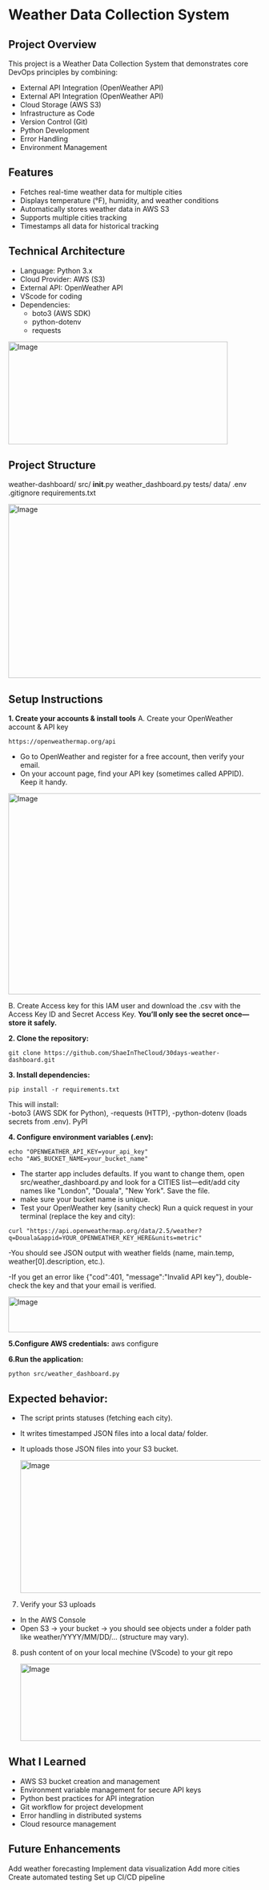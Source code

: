 # Weather Data Collection System

## Project Overview
This project is a Weather Data Collection System that demonstrates core DevOps principles by combining:

- External API Integration (OpenWeather API)
- External API Integration (OpenWeather API)
- Cloud Storage (AWS S3)
- Infrastructure as Code
- Version Control (Git)
- Python Development
- Error Handling
- Environment Management

## Features
- Fetches real-time weather data for multiple cities
- Displays temperature (°F), humidity, and weather conditions
- Automatically stores weather data in AWS S3
- Supports multiple cities tracking
- Timestamps all data for historical tracking

## Technical Architecture
- Language: Python 3.x
- Cloud Provider: AWS (S3)
- External API: OpenWeather API
- VScode for coding
- Dependencies:
   - boto3 (AWS SDK)
   - python-dotenv
   - requests

 <img width="438" height="205" alt="Image" src="https://github.com/user-attachments/assets/556eb1c4-75e4-4376-b241-367292fb62db" />

 ## Project Structure
weather-dashboard/
  src/
    __init__.py
    weather_dashboard.py
  tests/
  data/
  .env
  .gitignore
  requirements.txt
  

<img width="934" height="347" alt="Image" src="https://github.com/user-attachments/assets/f9e966b4-878e-4f99-8de9-fac3667e8b6b" />

  
## Setup Instructions
**1. Create your accounts & install tools**
A. Create your OpenWeather account & API key
```
https://openweathermap.org/api
```
- Go to OpenWeather and register for a free account, then verify your email.
- On your account page, find your API key (sometimes called APPID). Keep it handy.

<img width="905" height="401" alt="Image" src="https://github.com/user-attachments/assets/06233bae-2e4e-4f15-b1f5-5be27dfd7e6d" />


B. Create Access key for this IAM user and download the .csv with the Access Key ID and Secret Access Key.
   **You’ll only see the secret once—store it safely.**
   
**2. Clone the repository:**
```
git clone https://github.com/ShaeInTheCloud/30days-weather-dashboard.git
``` 
**3. Install dependencies:**
   ```
   pip install -r requirements.txt
   ```
   This will install:   
    -boto3 (AWS SDK for Python),
     -requests (HTTP),
      -python-dotenv (loads secrets from .env). PyPI
   
**4. Configure environment variables (.env):**
   ```
   echo "OPENWEATHER_API_KEY=your_api_key"
   echo "AWS_BUCKET_NAME=your_bucket_name"
   ```
   - The starter app includes defaults. If you want to change them, open src/weather_dashboard.py and look for a CITIES list—edit/add city names like "London", "Douala", "New York". Save the file.
   - make sure your bucket name is unique.
   -  Test your OpenWeather key (sanity check)
Run a quick request in your terminal (replace the key and city):
  ```
 curl "https://api.openweathermap.org/data/2.5/weather?q=Douala&appid=YOUR_OPENWEATHER_KEY_HERE&units=metric"
  ```
-You should see JSON output with weather fields (name, main.temp, weather[0].description, etc.).

-If you get an error like {"cod":401, "message":"Invalid API key"}, double-check the key and that your email is verified.

<img width="744" height="71" alt="Image" src="https://github.com/user-attachments/assets/711e2943-b253-44d5-b420-32e03bab5680" />


**5.Configure AWS credentials:**
aws configure

**6.Run the application:**
```  
python src/weather_dashboard.py
```

## Expected behavior:

- The script prints statuses (fetching each city).
- It writes timestamped JSON files into a local data/ folder.
- It uploads those JSON files into your S3 bucket.

  <img width="572" height="265" alt="Image" src="https://github.com/user-attachments/assets/1fc87916-045b-4b0b-b41f-05b4302788aa" />

7. Verify your S3 uploads
- In the AWS Console
- Open S3 → your bucket → you should see objects under a folder path like weather/YYYY/MM/DD/… (structure may vary).

8. push content of on your local mechine (VScode) to your git repo
   
   <img width="678" height="154" alt="Image" src="https://github.com/user-attachments/assets/e9199d76-082f-4379-b345-0b40466f875c" />
  
## What I Learned

- AWS S3 bucket creation and management
- Environment variable management for secure API keys
- Python best practices for API integration
- Git workflow for project development
- Error handling in distributed systems
- Cloud resource management

## Future Enhancements

Add weather forecasting
Implement data visualization
Add more cities
Create automated testing
Set up CI/CD pipeline
     






